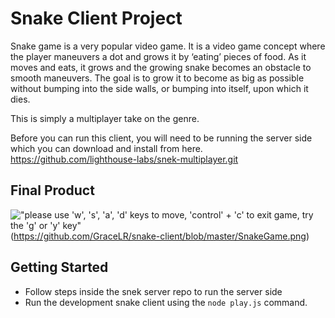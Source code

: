 
# Snake Client Project

Snake game is a very popular video game. It is a video game concept where the player maneuvers a dot and grows it by ‘eating’ pieces of food. As it moves and eats, it grows and the growing snake becomes an obstacle to smooth maneuvers. The goal is to grow it to become as big as possible without bumping into the side walls, or bumping into itself, upon which it dies.

This is simply a multiplayer take on the genre.

Before you can run this client, you will need to be running the server side which you can download and install from here. 
https://github.com/lighthouse-labs/snek-multiplayer.git

## Final Product

!["please use 'w', 's', 'a', 'd' keys to move, 'control' + 'c' to exit game, try the 'g' or 'y' key"](#)(https://github.com/GraceLR/snake-client/blob/master/SnakeGame.png)


## Getting Started

- Follow steps inside the snek server repo to run the server side
- Run the development snake client using the `node play.js` command.